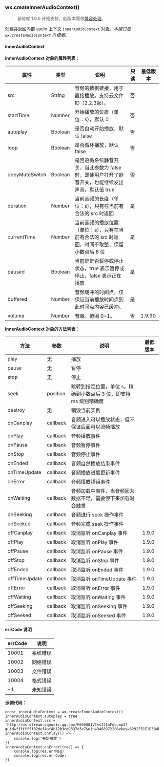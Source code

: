 <!-- https://developers.weixin.qq.com/miniprogram/dev/api/createInnerAudioContext.html -->

### wx.createInnerAudioContext()

> 基础库 1.6.0 开始支持，低版本需做[兼容处理](https://developers.weixin.qq.com/miniprogram/dev/framework/compatibility.html)。

创建并返回内部 audio 上下文 `innerAudioContext` 对象。_本接口是 `wx.createAudioContext` 升级版。_

#### innerAudioContext

**innerAudioContext 对象的属性列表：**

  属性             |  类型      |  说明                                                     |  只读 |  最低版本 
-------------------|------------|-----------------------------------------------------------|-------|-----------
  src              |  String    |  音频的数据链接，用于直接播放。支持云文件ID（2.2.3起）。  |  否   |           
  startTime        |  Number    |  开始播放的位置（单位：s），默认 0                        |  否   |           
  autoplay         |  Boolean   |  是否自动开始播放，默认 false                             |  否   |           
  loop             |  Boolean   |  是否循环播放，默认 false                                 |  否   |           
  obeyMuteSwitch   |  Boolean   |是否遵循系统静音开关，当此参数为 false 时，即使用户打开了静音开关，也能继续发出声音，默认值 true|  否   |           
  duration         |  Number    |  当前音频的长度（单位：s），只有在当前有合法的 src 时返回 |  是   |           
  currentTime      |  Number    |当前音频的播放位置（单位：s），只有在当前有合法的 src 时返回，时间不取整，保留小数点后 6 位|  是   |           
  paused           |  Boolean   |当前是是否暂停或停止状态，true 表示暂停或停止，false 表示正在播放|  是   |           
  buffered         |  Number    |音频缓冲的时间点，仅保证当前播放时间点到此时间点内容已缓冲。|  是   |           
  volume           |  Number    |  音量。范围 0~1。                                         |  否   |  1.9.90   

**innerAudioContext 对象的方法列表：**

  方法            |  参数       |  说明                                    | 最低版本 
------------------|-------------|------------------------------------------|----------
  play            |  无         |  播放                                    |          
  pause           |  无         |  暂停                                    |          
  stop            |  无         |  停止                                    |          
  seek            |  position   |跳转到指定位置，单位 s。精确到小数点后 3 位，即支持 ms 级别精确度|          
  destroy         |  无         |  销毁当前实例                            |          
  onCanplay       |  callback   |音频进入可以播放状态，但不保证后面可以流畅播放|          
  onPlay          |  callback   |  音频播放事件                            |          
  onPause         |  callback   |  音频暂停事件                            |          
  onStop          |  callback   |  音频停止事件                            |          
  onEnded         |  callback   |  音频自然播放结束事件                    |          
  onTimeUpdate    |  callback   |  音频播放进度更新事件                    |          
  onError         |  callback   |  音频播放错误事件                        |          
  onWaiting       |  callback   |音频加载中事件，当音频因为数据不足，需要停下来加载时会触发|          
  onSeeking       |  callback   |  音频进行 seek 操作事件                  |          
  onSeeked        |  callback   |  音频完成 seek 操作事件                  |          
  offCanplay      |  callback   |  取消监听 onCanplay 事件                 |  1.9.0   
  offPlay         |  callback   |  取消监听 onPlay 事件                    |  1.9.0   
  offPause        |  callback   |  取消监听 onPause 事件                   |  1.9.0   
  offStop         |  callback   |  取消监听 onStop 事件                    |  1.9.0   
  offEnded        |  callback   |  取消监听 onEnded 事件                   |  1.9.0   
  offTimeUpdate   |  callback   |  取消监听 onTimeUpdate 事件              |  1.9.0   
  offError        |  callback   |  取消监听 onError 事件                   |  1.9.0   
  offWaiting      |  callback   |  取消监听 onWaiting 事件                 |  1.9.0   
  offSeeking      |  callback   |  取消监听 onSeeking 事件                 |  1.9.0   
  offSeeked       |  callback   |  取消监听 onSeeked 事件                  |  1.9.0   

#### errCode 说明

  errCode   |  说明   
------------|---------
  10001     | 系统错误
  10002     | 网络错误
  10003     | 文件错误
  10004     | 格式错误
  -1        | 未知错误

**示例代码：**

    const innerAudioContext = wx.createInnerAudioContext()
    innerAudioContext.autoplay = true
    innerAudioContext.src = 'http://ws.stream.qqmusic.qq.com/M500001VfvsJ21xFqb.mp3?guid=ffffffff82def4af4b12b3cd9337d5e7&uin=346897220&vkey=6292F51E1E384E061FF02C31F716658E5C81F5594D561F2E88B854E81CAAB7806D5E4F103E55D33C16F3FAC506D1AB172DE8600B37E43FAD&fromtag=46'
    innerAudioContext.onPlay(() => {
        console.log('开始播放')
    })
    innerAudioContext.onError((res) => {
        console.log(res.errMsg)
        console.log(res.errCode)
    })
